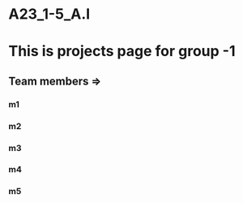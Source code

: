 # __A23_1-5_A.I__
# This is projects page for group -1
## Team members =>
### m1
### m2
### m3
### m4
### m5
